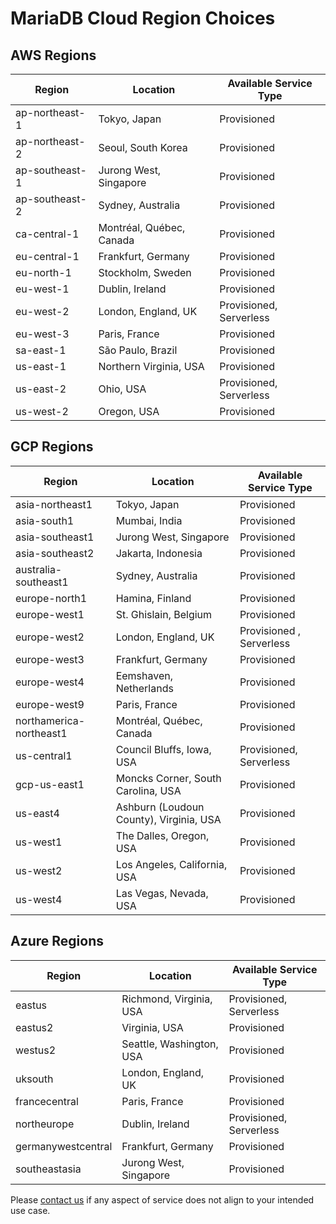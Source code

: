 # MariaDB Cloud Region Choices

## **AWS Regions**

| Region         | Location                 | Available Service Type  |
| -------------- | ------------------------ | ----------------------- |
| ap-northeast-1 | Tokyo, Japan             | Provisioned             |
| ap-northeast-2 | Seoul, South Korea       | Provisioned             |
| ap-southeast-1 | Jurong West, Singapore   | Provisioned             |
| ap-southeast-2 | Sydney, Australia        | Provisioned             |
| ca-central-1   | Montréal, Québec, Canada | Provisioned             |
| eu-central-1   | Frankfurt, Germany       | Provisioned             |
| eu-north-1     | Stockholm, Sweden        | Provisioned             |
| eu-west-1      | Dublin, Ireland          | Provisioned             |
| eu-west-2      | London, England, UK      | Provisioned, Serverless |
| eu-west-3      | Paris, France            | Provisioned             |
| sa-east-1      | São Paulo, Brazil        | Provisioned             |
| us-east-1      | Northern Virginia, USA   | Provisioned             |
| us-east-2      | Ohio, USA                | Provisioned, Serverless |
| us-west-2      | Oregon, USA              | Provisioned             |

## **GCP Regions**

| Region                  | Location                                | Available Service Type   |
| ----------------------- | --------------------------------------- | ------------------------ |
| asia-northeast1         | Tokyo, Japan                            | Provisioned              |
| asia-south1             | Mumbai, India                           | Provisioned              |
| asia-southeast1         | Jurong West, Singapore                  | Provisioned              |
| asia-southeast2         | Jakarta, Indonesia                      | Provisioned              |
| australia-southeast1    | Sydney, Australia                       | Provisioned              |
| europe-north1           | Hamina, Finland                         | Provisioned              |
| europe-west1            | St. Ghislain, Belgium                   | Provisioned              |
| europe-west2            | London, England, UK                     | Provisioned , Serverless |
| europe-west3            | Frankfurt, Germany                      | Provisioned              |
| europe-west4            | Eemshaven, Netherlands                  | Provisioned              |
| europe-west9            | Paris, France                           | Provisioned              |
| northamerica-northeast1 | Montréal, Québec, Canada                | Provisioned              |
| us-central1             | Council Bluffs, Iowa, USA               | Provisioned, Serverless  |
| gcp-us-east1            | Moncks Corner, South Carolina, USA      | Provisioned              |
| us-east4                | Ashburn (Loudoun County), Virginia, USA | Provisioned              |
| us-west1                | The Dalles, Oregon, USA                 | Provisioned              |
| us-west2                | Los Angeles, California, USA            | Provisioned              |
| us-west4                | Las Vegas, Nevada, USA                  | Provisioned              |

## **Azure Regions**

| Region             | Location                 | Available Service Type  |
| ------------------ | ------------------------ | ----------------------- |
| eastus             | Richmond, Virginia, USA  | Provisioned, Serverless |
| eastus2            | Virginia, USA            | Provisioned             |
| westus2            | Seattle, Washington, USA | Provisioned             |
| uksouth            | London, England, UK      | Provisioned             |
| francecentral      | Paris, France            | Provisioned             |
| northeurope        | Dublin, Ireland          | Provisioned, Serverless |
| germanywestcentral | Frankfurt, Germany       | Provisioned             |
| southeastasia      | Jurong West, Singapore   | Provisioned             |

Please [contact us](broken-reference) if any aspect of service does not align to your intended use case.
